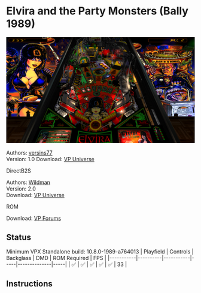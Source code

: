 # Elvira and the Party Monsters (Bally 1989)

![Table Preview](../../images/vpx-partymonsters.png)

Authors: [versins77](https://vpuniverse.com/profile/29661-versins77/)  
Version: 1.0 
Download: [VP Universe](https://vpuniverse.com/files/file/14817-elvira-and-the-party-monsters-bally-1989/)

DirectB2S

Authors: [Wildman](https://vpuniverse.com/profile/5-wildman/)  
Version: 2.0  
Download: [VP Universe](https://vpuniverse.com/files/file/2911-elvira-and-the-party-monsters-bally-1989/)

ROM

Download: [VP Forums](https://www.vpforums.org/index.php?app=downloads&showfile=959)

## Status 

Minimum VPX Standalone build: 10.8.0-1989-a764013
| Playfield | Controls | Backglass | DMD | ROM Required | FPS | 
|-----------|----------|-----------|-----|--------------|-----|
| :white_check_mark: | :white_check_mark: | :white_check_mark: | :white_check_mark: | :white_check_mark: | 33 |

## Instructions

